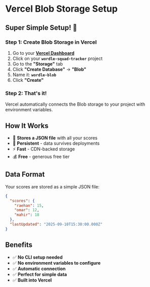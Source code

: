 # Vercel Blob Storage Setup

## Super Simple Setup! 🎉

### Step 1: Create Blob Storage in Vercel
1. Go to your **[Vercel Dashboard](https://vercel.com/dashboard)**
2. Click on your **`wordle-squad-tracker`** project
3. Go to the **"Storage"** tab
4. Click **"Create Database"** → **"Blob"**
5. Name it: **`wordle-blob`**
6. Click **"Create"**

### Step 2: That's it! 
Vercel automatically connects the Blob storage to your project with environment variables.

## How It Works
- 📁 **Stores a JSON file** with all your scores
- 🔄 **Persistent** - data survives deployments
- ⚡ **Fast** - CDN-backed storage
- 💰 **Free** - generous free tier

## Data Format
Your scores are stored as a simple JSON file:
```json
{
  "scores": {
    "raehan": 15,
    "omar": 12,
    "mahir": 18
  },
  "lastUpdated": "2025-09-10T15:30:00.000Z"
}
```

## Benefits
- ✅ **No CLI setup needed**
- ✅ **No environment variables to configure**
- ✅ **Automatic connection**
- ✅ **Perfect for simple data**
- ✅ **Built into Vercel**
